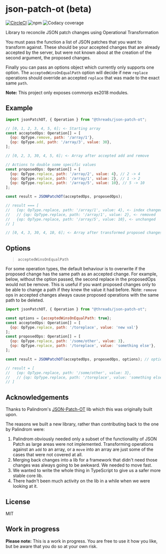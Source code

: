 # json-patch-ot (beta)

[![CircleCI](https://circleci.com/gh/ThreadsStyling/json-patch-ot.svg?style=svg)](https://circleci.com/gh/ThreadsStyling/json-patch-ot) ![npm](https://img.shields.io/npm/v/@threads/json-patch-ot.svg) ![Codacy coverage](https://img.shields.io/codacy/coverage/bd5a046e57a9460c913872fff42f6913.svg)

Library to reconcile JSON patch changes using Operational Transformation

You must pass the function a list of JSON patches that you want to transform against. These should be your accepted changes that are already accepted by the server, but were not known about at the creation of the second argument, the proposed changes.

Finally you can pass an options object which currently only supports one option. The `acceptedWinsOnEqualPath` option will decide if new `replace` operations should override an accepted `replace` that was made to the exact same `path`.

**Note:** This project only exposes commonjs es2018 modules.

## Example

<!-- prettier-ignore-start -->
```js
import jsonPatchOT, { Operation } from "@threads/json-patch-ot";

// [0, 1, 2, 3, 4, 5, 6]; <- Starting array
const acceptedOps: Operation[] = [
  {op: OpType.remove, path: '/array/1'},
  {op: OpType.add, path: '/array/3', value: 30},
];

// [0, 2, 3, 30, 4, 5, 6]; <- Array after accepted add and remove

// Actions to double some specific values
const proposedOps: Operation[] = [
  {op: OpType.replace, path: '/array/2', value: 4}, // 2 -> 4
  {op: OpType.replace, path: '/array/1', value: 2}, // 1 -> 2
  {op: OpType.replace, path: '/array/5', value: 10}, // 5 -> 10
];

const result = JSONPatchOT(acceptedOps, proposedOps);

// result === [
//   {op: OpType.replace, path: '/array/1', value: 4}, <- index changed
//   // {op: OpType.replace, path: '/array/1', value: 2}, <- removed
//   {op: OpType.replace, path: '/array/5', value: 10}, <- unchanged
// ]

// [0, 4, 3, 30, 4, 10, 6]; <- Array after transformed proposed changes

```

## Options
> `acceptedWinsOnEqualPath`

For some operation types, the default behaviour is to overwrite if the proposed change has the same path as an accepted change. For example, below, without the option passed, the second replace in the proposedOps would not be remove. This is useful if you want proposed changes only to be able to change a path if they knew the value it had before. Note: `remove` ops in accepted changes always cause proposed operations with the same path to be deleted.

```js
import jsonPatchOT, { Operation } from "@threads/json-patch-ot";

const options = {acceptedWinsOnEqualPath: true};
const acceptedOps: Operation[] = [
  {op: OpType.replace, path: '/toreplace', value: 'new val'}
];
const proposedOps: Operation[] = [
  {op: OpType.replace, path: '/some/other', value: 3},
  {op: OpType.replace, path: '/toreplace', value: 'something else'},
];

const result = JSONPatchOT(acceptedOps, proposedOps, options); // options passed here

// result = [
//   {op: OpType.replace, path: '/some/other', value: 3},
//   // {op: OpType.replace, path: '/toreplace', value: 'something else'}, <- removed
// ]
```
<!-- prettier-ignore-end -->

## Acknowledgements

Thanks to Palindrom's [JSON-Patch-OT](https://github.com/Palindrom/JSON-Patch-OT/) lib which this was originally built upon.

The reasons we built a new library, rather than contributing back to the one by Palindrom were:

1.  Palindrom obviously needed only a subset of the functionality of JSON Patch as large areas were not implemented. Transforming operations against an `add` to an array, or a `move` into an array are just some of the cases that were not covered at all.
2.  Merging back changes into a lib for a framework that didn't need those changes was always going to be awkward. We needed to move fast.
3.  We wanted to write the whole thing in TypeScript to give us a safer more stable core lib.
4.  There hadn't been much activity on the lib in a while when we were looking at it.

## License

MIT

## Work in progress

**Please note:** This is a work in progress. You are free to use it how you like, but be aware that you do so at your own risk.
